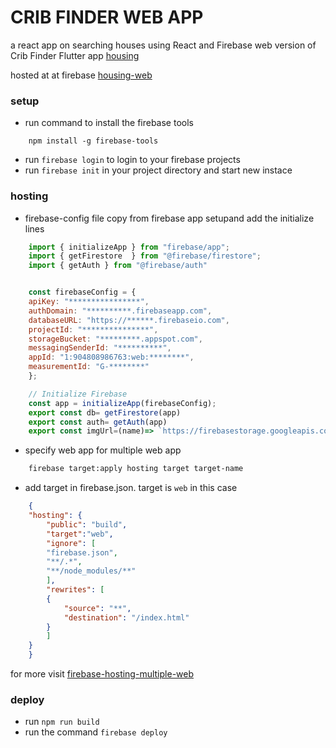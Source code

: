 # CRIB FINDER WEB APP
a react app on searching houses using React and Firebase 
web version of Crib Finder Flutter app  [housing](https://github.com/muchirajunior/housing)

hosted at at firebase [housing-web](https://housingweb.web.app/)

### setup
- run command  to install the firebase tools
``` 
    npm install -g firebase-tools 
```
- run `firebase login` to login to your firebase projects
- run `firebase init` in your project directory and start new instace 

### hosting 
- firebase-config file copy from firebase app setupand add the initialize lines
```javascript
    import { initializeApp } from "firebase/app";
    import { getFirestore  } from "@firebase/firestore";
    import { getAuth } from "@firebase/auth"


    const firebaseConfig = {
    apiKey: "****************",
    authDomain: "**********.firebaseapp.com",
    databaseURL: "https://******.firebaseio.com",
    projectId: "***************",
    storageBucket: "*********.appspot.com",
    messagingSenderId: "**********",
    appId: "1:904808986763:web:********",
    measurementId: "G-********"
    };

    // Initialize Firebase
    const app = initializeApp(firebaseConfig);
    export const db= getFirestore(app)
    export const auth= getAuth(app)
    export const imgUrl=(name)=> `https://firebasestorage.googleapis.com/v0/b/housing-77b63.appspot.com/o/images%2F${name}?alt=media&token=f2771684-3a8c-4c2f-96a3-60b9dc87e924`;

```

- specify web app for multiple web app
```bash
    firebase target:apply hosting target target-name  
```
- add target in firebase.json. target is `web` in this case
```JSON
    {
    "hosting": {
        "public": "build",
        "target":"web",
        "ignore": [
        "firebase.json",
        "**/.*",
        "**/node_modules/**"
        ],
        "rewrites": [
        {
            "source": "**",
            "destination": "/index.html"
        }
        ]
    }
    }
```
for more visit [firebase-hosting-multiple-web](https://firebase.google.com/docs/hosting/multisites)

### deploy 
- run `npm run build`
- run the command  `firebase deploy` 

